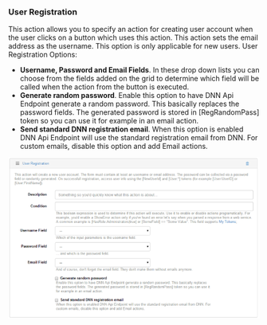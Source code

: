 
### User Registration

This action allows you to specify an action for creating user account when the user clicks on a button which uses this action. This action sets the email address as the username. This option is only applicable for new users. User Registration Options:
* **Username, Password and Email Fields**. In these drop down lists you can choose from the fields added on the grid to determine which field will be called when the action from the button is executed.
* **Generate random password**. Enable this option to have DNN Api Endpoint generate a random password. This basically replaces the password fields. The generated password is stored in [RegRandomPass] token so you can use it for example in an email action.
* **Send standard DNN registration email**. When this option is enabled DNN Api Endpoint will use the standard registration email from DNN. For custom emails, disable this option and add Email actions.

![](user-registration.png)
